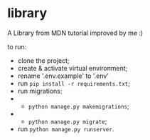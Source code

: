 # library
A Library from MDN tutorial improved by me :) 

to run:
- clone the project;
- create & activate virtual environment;
- rename '.env.example' to '.env'
- run `pip install -r requirements.txt`;
- run migrations:
- - `python manage.py makemigrations`;
- - `python manage.py migrate`;
- run `python manage.py runserver`.
